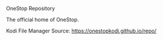OneStop Repository

The official home of OneStop.

Kodi File Manager Source: https://onestopkodi.github.io/repo/